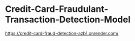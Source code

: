 # Credit-Card-Fraudulant-Transaction-Detection-Model


https://credit-card-fraud-detection-azb1.onrender.com/
